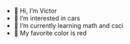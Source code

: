 - 👋 Hi, I’m Victor
- 👀 I’m interested in cars
- 🌱 I’m currently learning math and csci
- 📍 My favorite color is red


<!---
vicszj/vicszj is a ✨ special ✨ repository because its `README.md` (this file) appears on your GitHub profile.
You can click the Preview link to take a look at your changes.
--->
